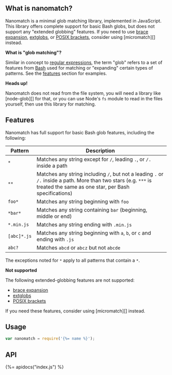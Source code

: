## What is nanomatch?

Nanomatch is a minimal glob matching library, implemented in JavaScript. This library offers complete support for basic Bash globs, but does not support any "extended globbing" features. If you need to use [brace expansion][braces], [extglobs][extglob], or [POSIX brackets][brackets], consider using [micromatch][] instead.

**What is "glob matching"?**

Similar in concept to [regular expressions][regex], the term "glob" refers to a set of features from [Bash][bash] used for matching or "expanding" certain types of patterns. See the [features](#features) section for examples.

**Heads up!**

Nanomatch does not read from the file system, you will need a library like [node-glob][] for that, or you can use Node's `fs` module to read in the files yourself, then use this library for matching. 

## Features

Nanomatch has full support for basic Bash glob features, including the following:

**Pattern** | **Description**
--- | ---
`*`         | Matches any string except for `/`, leading `.`, or `/.` inside a path 
`**`        | Matches any string including `/`, but not a leading `.` or `/.` inside a path. More than two stars (e.g. `***` is treated the same as one star, per Bash specifications)
`foo*`      | Matches any string beginning with `foo`
`*bar*`     | Matches any string containing `bar` (beginning, middle or end)
`*.min.js`  | Matches any string ending with `.min.js`
`[abc]*.js` | Matches any string beginning with `a`, `b`, or `c` and ending with `.js`
`abc?`      | Matches `abcd` or `abcz` but not `abcde`

The exceptions noted for `*` apply to all patterns that contain a `*`.

**Not supported**

The following extended-globbing features are not supported:

- [brace expansion][braces]
- [extglobs][extglob]
- [POSIX brackets][brackets]

If you need these features, consider using [micromatch][] instead.

## Usage

```js
var nanomatch = require('{%= name %}');
```

## API
{%= apidocs("index.js") %}

[bash]: https://www.gnu.org/software/bash/
[regex]: http://www.regular-expressions.info/
[brackets]: https://github.com/expand-brackets
[extglob]: https://github.com/extglob
[braces]: https://github.com/braces
